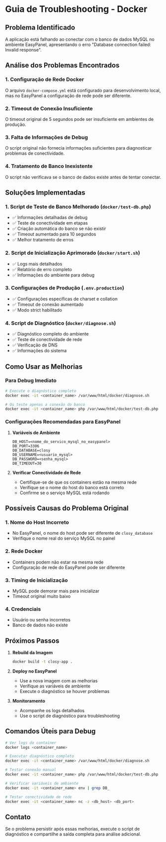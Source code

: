 # Guia de Troubleshooting - Docker

## Problema Identificado

A aplicação está falhando ao conectar com o banco de dados MySQL no ambiente EasyPanel, apresentando o erro "Database connection failed: Invalid response".

## Análise dos Problemas Encontrados

### 1. **Configuração de Rede Docker**
O arquivo `docker-compose.yml` está configurado para desenvolvimento local, mas no EasyPanel a configuração de rede pode ser diferente.

### 2. **Timeout de Conexão Insuficiente**
O timeout original de 5 segundos pode ser insuficiente em ambientes de produção.

### 3. **Falta de Informações de Debug**
O script original não fornecia informações suficientes para diagnosticar problemas de conectividade.

### 4. **Tratamento de Banco Inexistente**
O script não verificava se o banco de dados existe antes de tentar conectar.

## Soluções Implementadas

### 1. **Script de Teste de Banco Melhorado** (`docker/test-db.php`)
- ✅ Informações detalhadas de debug
- ✅ Teste de conectividade em etapas
- ✅ Criação automática do banco se não existir
- ✅ Timeout aumentado para 10 segundos
- ✅ Melhor tratamento de erros

### 2. **Script de Inicialização Aprimorado** (`docker/start.sh`)
- ✅ Logs mais detalhados
- ✅ Relatório de erro completo
- ✅ Informações do ambiente para debug

### 3. **Configurações de Produção** (`.env.production`)
- ✅ Configurações específicas de charset e collation
- ✅ Timeout de conexão aumentado
- ✅ Modo strict habilitado

### 4. **Script de Diagnóstico** (`docker/diagnose.sh`)
- ✅ Diagnóstico completo do ambiente
- ✅ Teste de conectividade de rede
- ✅ Verificação de DNS
- ✅ Informações do sistema

## Como Usar as Melhorias

### Para Debug Imediato
```bash
# Execute o diagnóstico completo
docker exec -it <container_name> /var/www/html/docker/diagnose.sh

# Ou teste apenas a conexão do banco
docker exec -it <container_name> php /var/www/html/docker/test-db.php
```

### Configurações Recomendadas para EasyPanel

1. **Variáveis de Ambiente**
   ```env
   DB_HOST=<nome_do_servico_mysql_no_easypanel>
   DB_PORT=3306
   DB_DATABASE=closy
   DB_USERNAME=<usuario_mysql>
   DB_PASSWORD=<senha_mysql>
   DB_TIMEOUT=30
   ```

2. **Verificar Conectividade de Rede**
   - Certifique-se de que os containers estão na mesma rede
   - Verifique se o nome do host do banco está correto
   - Confirme se o serviço MySQL está rodando

## Possíveis Causas do Problema Original

### 1. **Nome do Host Incorreto**
- No EasyPanel, o nome do host pode ser diferente de `closy_database`
- Verifique o nome real do serviço MySQL no painel

### 2. **Rede Docker**
- Containers podem não estar na mesma rede
- Configuração de rede do EasyPanel pode ser diferente

### 3. **Timing de Inicialização**
- MySQL pode demorar mais para inicializar
- Timeout original muito baixo

### 4. **Credenciais**
- Usuário ou senha incorretos
- Banco de dados não existe

## Próximos Passos

1. **Rebuild da Imagem**
   ```bash
   docker build -t closy-app .
   ```

2. **Deploy no EasyPanel**
   - Use a nova imagem com as melhorias
   - Verifique as variáveis de ambiente
   - Execute o diagnóstico se houver problemas

3. **Monitoramento**
   - Acompanhe os logs detalhados
   - Use o script de diagnóstico para troubleshooting

## Comandos Úteis para Debug

```bash
# Ver logs do container
docker logs <container_name>

# Executar diagnóstico completo
docker exec -it <container_name> /var/www/html/docker/diagnose.sh

# Testar conexão manual
docker exec -it <container_name> php /var/www/html/docker/test-db.php

# Verificar variáveis de ambiente
docker exec -it <container_name> env | grep DB_

# Testar conectividade de rede
docker exec -it <container_name> nc -z <db_host> <db_port>
```

## Contato

Se o problema persistir após essas melhorias, execute o script de diagnóstico e compartilhe a saída completa para análise adicional.